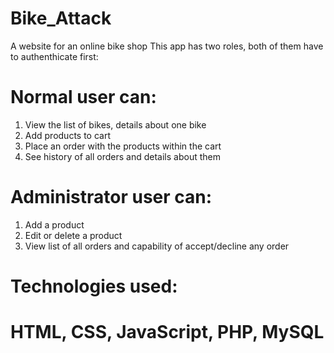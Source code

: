 # Bike_Attack
 A website for an online bike shop
 This app has two roles, both of them have to authenthicate first: 
 # Normal user can: 
 1) View the list of bikes, details about one bike
 2) Add products to cart
 3) Place an order with the products within the cart
 4) See history of all orders and details about them
 # Administrator user can:
 1) Add a product
 2) Edit or delete a product
 3) View list of all orders and capability of accept/decline any order
# Technologies used:
# HTML, CSS, JavaScript, PHP, MySQL
